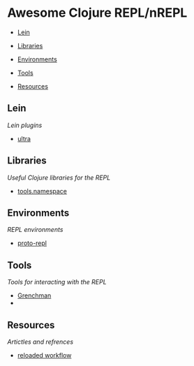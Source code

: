 # Awesome Clojure REPL/nREPL

- [Lein](#lein)
 
- [Libraries](#libraries)

- [Environments](#environments) 

- [Tools](#tools)

- [Resources](#resources)


## Lein 

*Lein plugins*

 * [ultra](https://github.com/venantius/ultra) 

## Libraries

*Useful Clojure libraries for the REPL*

 * [tools.namespace](https://github.com/clojure/tools.namespace)

## Environments

*REPL environments* 

 * [proto-repl](https://atom.io/packages/proto-repl)

## Tools

*Tools for interacting with the REPL*

 * [Grenchman](https://github.com/technomancy/grenchman)
 * 

## Resources

*Artictles and refrences*

 * [reloaded workflow](http://thinkrelevance.com/blog/2013/06/04/clojure-workflow-reloaded)


